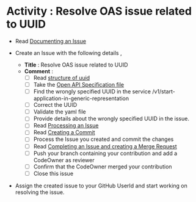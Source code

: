 # Activity : Resolve OAS issue related to UUID

* Read [Documenting an Issue](https://github.com/openBackhaul/ApplicationPattern/blob/develop/doc/PreparingSpecifying/DocumentingAnIssue/DocumentingAnIssue.md)
  
* Create an Issue with the following details , 
  * **Title** : Resolve OAS issue related to UUID
  * **Comment** :
    - [ ] Read [structure of uuid](https://github.com/openBackhaul/ApplicationPattern/blob/develop/doc/ElementsApplicationPattern/Names/StructureOfUuids/StructureOfUuids.md)
    - [ ] Take the [Open API Specification file](../ApplicationAbbreviationExtractor.yaml)
    - [ ] Find the wrongly specified UUID in the service /v1/start-application-in-generic-representation
    - [ ] Correct the UUID
    - [ ] Validate the yaml file
    - [ ] Provide details about the wrongly specified UUID in the issue.
    - [ ] Read [Processing an Issue](https://github.com/openBackhaul/ApplicationPattern/blob/develop/doc/PreparingSpecifying/ProcessingAnIssue/ProcessingAnIssue.md)
    - [ ] Read [Creating a Commit](https://github.com/openBackhaul/ApplicationPattern/blob/develop/doc/PreparingSpecifying/CreatingCommit/CreatingCommit.md)
    - [ ] Process the Issue you created and commit the changes
    - [ ] Read [Completing an Issue and creating a Merge Request](https://github.com/openBackhaul/ApplicationPattern/blob/develop/doc/PreparingSpecifying/CreatingMergeRequest/CreatingMergeRequest.md)
    - [ ] Push your branch containing your contribution and add a CodeOwner as reviewer
    - [ ] Confirm that the CodeOwner merged your contribution 
    - [ ] Close this issue

* Assign the created issue to your GitHub UserId and start working on resolving the issue.

